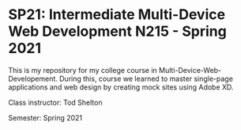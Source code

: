 # SP21: Intermediate Multi-Device Web Development N215 - Spring 2021
This is my repository for my college course in Multi-Device-Web-Developement. During this, course we learned to master single-page applications and web design by creating mock sites using Adobe XD.

Class instructor: Tod Shelton

Semester: Spring 2021
